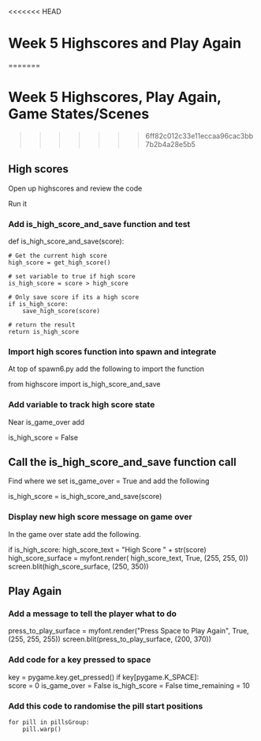 <<<<<<< HEAD
# Week 5 Highscores and Play Again
=======
# Week 5 Highscores, Play Again,  Game States/Scenes
>>>>>>> 6ff82c012c33e11eccaa96cac3bb7b2b4a28e5b5

## High scores

Open up highscores and review the code

Run it

### Add is_high_score_and_save function and test

def is_high_score_and_save(score):

    # Get the current high score
    high_score = get_high_score()

    # set variable to true if high score
    is_high_score = score > high_score

    # Only save score if its a high score
    if is_high_score:
        save_high_score(score)

    # return the result
    return is_high_score

### Import high scores function into spawn and integrate

At top of spawn6.py add the following to import the function

from highscore import is_high_score_and_save

###  Add variable to track high score state

Near is_game_over add

is_high_score = False

## Call the is_high_score_and_save function call 

Find where we set is_game_over = True and add the following

is_high_score = is_high_score_and_save(score)

### Display new high score message on game over

In the game over state add the following.

if is_high_score:
    high_score_text = "High Score " + str(score)
    high_score_surface = myfont.render(
        high_score_text, True, (255, 255, 0))
    screen.blit(high_score_surface, (250, 350))

## Play Again

### Add a message to tell the player what to do

press_to_play_surface = myfont.render("Press Space to Play Again", True, (255, 255, 255))
screen.blit(press_to_play_surface, (200, 370))

### Add code for a key pressed to space
key = pygame.key.get_pressed()
if key[pygame.K_SPACE]:  
    score = 0
    is_game_over = False
    is_high_score = False
    time_remaining = 10
    
### Add this code to randomise the pill start positions
    for pill in pillsGroup:
        pill.warp()
